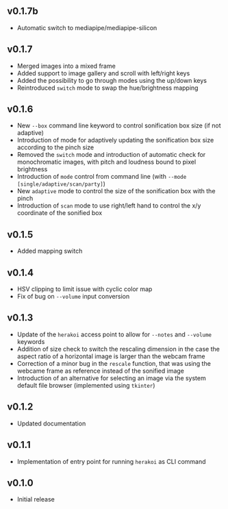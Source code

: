 ## v0.1.7b
* Automatic switch to mediapipe/mediapipe-silicon

## v0.1.7
* Merged images into a mixed frame
* Added support to image gallery and scroll with left/right keys
* Added the possibility to go through modes using the up/down keys
* Reintroduced `switch` mode to swap the hue/brightness mapping

## v0.1.6
* New `--box` command line keyword to control sonification box size (if not adaptive)
* Introduction of mode for adaptively updating the sonification box size according to the pinch size
* Removed the `switch` mode and introduction of automatic check for monochromatic images, with pitch and loudness bound to pixel brightness
* Introduction of `mode` control from command line (with `--mode [single/adaptive/scan/party]`)
* New `adaptive` mode to control the size of the sonification box with the pinch 
* Introduction of `scan` mode to use right/left hand to control the x/y coordinate of the sonified box

## v0.1.5
* Added mapping switch 

## v0.1.4
* HSV clipping to limit issue with cyclic color map
* Fix of bug on `--volume` input conversion

## v0.1.3
* Update of the `herakoi` access point to allow for `--notes` and `--volume` keywords
* Addition of size check to switch the rescaling dimension in the case the aspect ratio of a horizontal image is larger than the webcam frame
* Correction of a minor bug in the `rescale` function, that was using the webcame frame as reference instead of the sonified image
* Introduction of an alternative for selecting an image via the system default file browser (implemented using `tkinter`)

## v0.1.2
* Updated documentation

## v0.1.1
* Implementation of entry point for running `herakoi` as CLI command

## v0.1.0 
* Initial release
